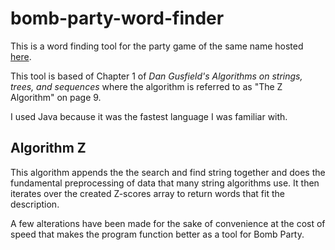 # **bomb-party-word-finder**
This is a word finding tool for the party game of the same name hosted [here](https://jklm.fun).

This tool is based of Chapter 1 of *Dan Gusfield's Algorithms on strings, trees, and sequences* where the algorithm is referred to as "The Z Algorithm" on page 9.

I used Java because it was the fastest language I was familiar with.

## **Algorithm Z**

This algorithm appends the the search and find string together and does the fundamental preprocessing of data that many string algorithms use. It then iterates over the created Z-scores array to return words that fit the description.

A few alterations have been made for the sake of convenience at the cost of speed that makes the program function better as a tool for Bomb Party.
